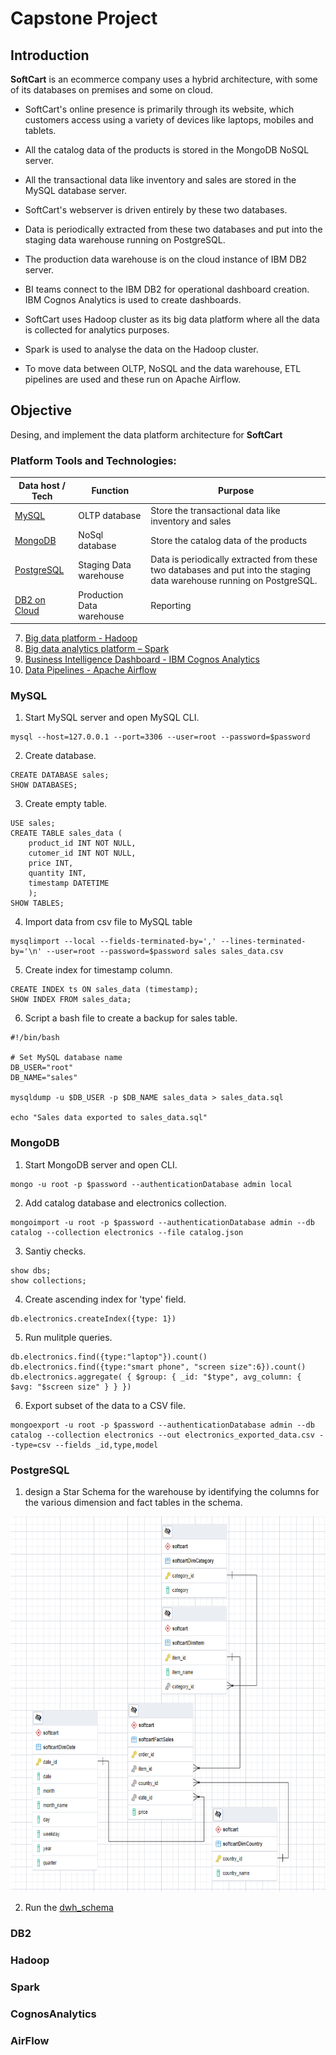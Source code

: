 # Capstone Project

## Introduction
**SoftCart** is an ecommerce company uses a hybrid architecture, with some of its databases on premises and some on cloud.

* SoftCart's online presence is primarily through its website, which customers access using a variety of devices like laptops, mobiles and tablets.

* All the catalog data of the products is stored in the MongoDB NoSQL server.

* All the transactional data like inventory and sales are stored in the MySQL database server.

* SoftCart's webserver is driven entirely by these two databases.

* Data is periodically extracted from these two databases and put into the staging data warehouse running on PostgreSQL.

* The production data warehouse is on the cloud instance of IBM DB2 server.

* BI teams connect to the IBM DB2 for operational dashboard creation. IBM Cognos Analytics is used to create dashboards.

* SoftCart uses Hadoop cluster as its big data platform where all the data is collected for analytics purposes.

* Spark is used to analyse the data on the Hadoop cluster.

* To move data between OLTP, NoSQL and the data warehouse, ETL pipelines are used and these run on Apache Airflow.

## Objective
Desing, and implement the data platform architecture for **SoftCart**

### Platform Tools and Technologies:
| Data host / Tech | Function | Purpose |
| -------- | -------- | -------- |
| [MySQL](#mysql) | OLTP database | Store the transactional data like inventory and sales |
| [MongoDB](#mongodb) | NoSql database | Store the catalog data of the products |
| [PostgreSQL](#postgresql) | Staging Data warehouse | Data is periodically extracted from these two databases and put into the staging data warehouse running on PostgreSQL. |
| [DB2 on Cloud](#db2) | Production Data warehouse | Reporting |


7. [Big data platform - Hadoop](#hadoop)
8. [Big data analytics platform – Spark](#spark)
9. [Business Intelligence Dashboard - IBM Cognos Analytics](#cognosanalytics)
10. [Data Pipelines - Apache Airflow](#airflow)

### MySQL
1. Start MySQL server and open MySQL CLI.
```
mysql --host=127.0.0.1 --port=3306 --user=root --password=$password
```
2. Create database.
```
CREATE DATABASE sales;
SHOW DATABASES;
```
3. Create empty table.
```
USE sales;
CREATE TABLE sales_data (
	product_id INT NOT NULL, 
	cutomer_id INT NOT NULL, 
	price INT, 
	quantity INT, 
	timestamp DATETIME
	);
SHOW TABLES;
```
4. Import data from csv file to MySQL table
```
mysqlimport --local --fields-terminated-by=',' --lines-terminated-by='\n' --user=root --password=$password sales sales_data.csv
```
5. Create index for timestamp column.
```
CREATE INDEX ts ON sales_data (timestamp);
SHOW INDEX FROM sales_data;
```
6. Script a bash file to create a backup for sales table.
```
#!/bin/bash

# Set MySQL database name
DB_USER="root"
DB_NAME="sales"

mysqldump -u $DB_USER -p $DB_NAME sales_data > sales_data.sql

echo "Sales data exported to sales_data.sql"
```

### MongoDB
1. Start MongoDB server and open CLI.
```
mongo -u root -p $password --authenticationDatabase admin local
```
2. Add catalog database and electronics collection.
```
mongoimport -u root -p $password --authenticationDatabase admin --db catalog --collection electronics --file catalog.json
```
3. Santiy checks.
```
show dbs;
show collections;
```
4. Create ascending index for 'type' field.
```
db.electronics.createIndex({type: 1})
```
5. Run mulitple queries.
```
db.electronics.find({type:"laptop"}).count()
db.electronics.find({type:"smart phone", "screen size":6}).count()
db.electronics.aggregate( { $group: { _id: "$type", avg_column: { $avg: "$screen size" } } })
```
6. Export subset of the data to a CSV file.
```
mongoexport -u root -p $password --authenticationDatabase admin --db catalog --collection electronics --out electronics_exported_data.csv --type=csv --fields _id,type,model
```
### PostgreSQL
1. design a Star Schema for the warehouse by identifying the columns for the various dimension and fact tables in the schema.
<img src="https://github.com/Phylake1337/data-engineering-ibm-specalization/blob/main/capstone-project/softcartRelationships.png" width="600" height="600">

2. Run the [dwh_schema](https://github.com/Phylake1337/data-engineering-ibm-specalization/blob/main/capstone-project/dwh_schema.sql)

### DB2
### Hadoop
### Spark
### CognosAnalytics
### AirFlow
